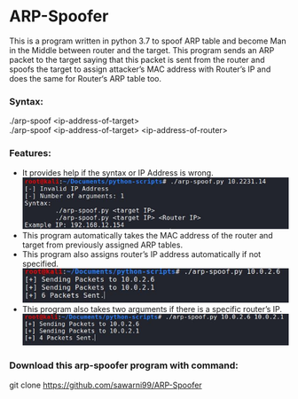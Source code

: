 # ARP-Spoofer
  This is a program written in python 3.7 to spoof ARP table and become Man in the Middle between router and the target. This program sends an ARP packet to the target saying that this packet is sent from the router and spoofs the target to assign attacker’s MAC address with Router’s IP and does the same for Router‘s ARP table too.

### Syntax:
  ./arp-spoof \<ip-address-of-target\> <br>
  ./arp-spoof \<ip-address-of-target\> \<ip-address-of-router\>
  
### Features:
 * It provides help if the syntax or IP Address is wrong.
 ![alt-text](https://github.com/sawarni99/ARP-Spoofer/blob/master/images/invalid_ip.JPG)
 * This program automatically takes the MAC address of the router and target from previously assigned ARP tables. 
 * This program also assigns router’s IP address automatically if not specified.
 ![alt-text](https://github.com/sawarni99/ARP-Spoofer/blob/master/images/one_args.JPG)
 * This program also takes two arguments if there is a specific router’s IP.
 ![alt-text](https://github.com/sawarni99/ARP-Spoofer/blob/master/images/two_args.JPG)
 
### Download this arp-spoofer program with command:
  git clone https://github.com/sawarni99/ARP-Spoofer 
